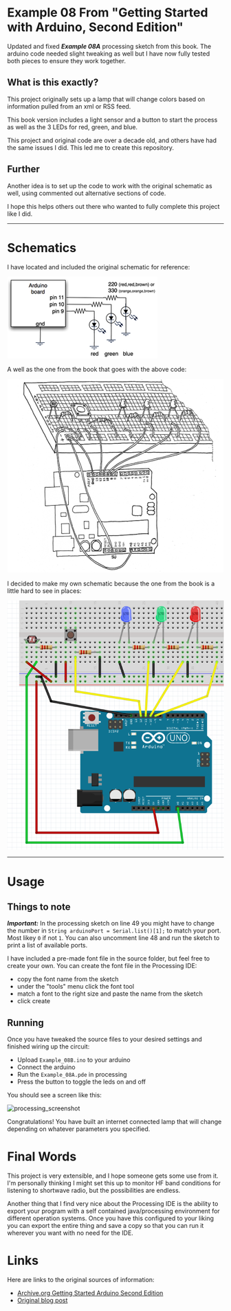 # Example 08 From "Getting Started with Arduino, Second Edition"

Updated and fixed ***Example 08A*** processing sketch from this book. 
The arduino code needed slight tweaking as well but I have now fully 
tested both pieces to ensure they work together.

## What is this exactly?

This project originally sets up a lamp that will change colors based on information pulled from an xml or RSS feed. 

This book version includes a light sensor and a button to start the process as well as the 3 LEDs for red, green, and blue.

This project and original code are over a decade old, and others have had the same issues I did. This led me to create this repository.

## Further
Another idea is to set up the code to work with the original schematic as well, using commented out alternative sections of code.

I hope this helps others out there who wanted to fully complete this project like I did.

---

# Schematics

I have located and included the original schematic for reference:

![original](extras/rgb_led_schematic.png)

A well as the one from the book that goes with the above code:

![book](extras/book_schematic.png)

I decided to make my own schematic because the one from the book is a little hard to see in places:

![fritzing](extras/example_08_fritzing.png)

---

# Usage

## Things to note

***Important:*** In the processing sketch on line 49 you might have to change the number in
```String arduinoPort = Serial.list()[1];``` to match your port. Most likey ```0``` if not ```1```. You can also 
uncomment line 48 and run the sketch to print a list of available ports.

I have included a pre-made font file in the source folder, but feel free to create your own.
You can create the font file in the Processing IDE:

- copy the font name from the sketch
- under the "tools" menu click the font tool
- match a font to the right size and paste the name from the sketch
- click create

## Running

Once you have tweaked the source files to your desired settings 
and finished wiring up the circuit:

- Upload ```Example_08B.ino``` to your arduino
- Connect the arduino
- Run the ```Example_08A.pde``` in processing
- Press the button to toggle the leds on and off

You should see a screen like this:

![processing_screenshot](extras/processing_screenshot.png)

Congratulations! You have built an internet connected lamp that will change depending on 
whatever parameters you specified.

# Final Words

This project is very extensible, and I hope someone gets some use from it. I'm personally 
thinking I might set this up to monitor HF band conditions for listening to shortwave radio, 
but the possibilities are endless.

Another thing that I find very nice about the Processing IDE is the ability to export your 
program with a self contained java/processing environment for different operation systems. 
Once you have this configured to your liking you can export the entire thing and save a copy
so that you can run it wherever you want with no need for the IDE.

# Links

Here are links to the original sources of information:

- [Archive.org Getting Started Arduino Second Edition](https://dn790006.ca.archive.org/0/items/MassimoBanziGettingStartedWithArduinoMake2011/Massimo%20Banzi-Getting%20Started%20with%20Arduino%20-Make%20%282011%29.pdf)
- [Original blog post](https://todbot.com/blog/2006/10/23/diy-ambient-orb-with-arduino-update/)
